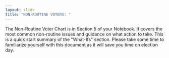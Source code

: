 ```yaml
---
layout: slide
title: "NON-ROUTINE VOTERS: "
---
```


The Non-Routine Voter Chart is in Section 5 of your Notebook. It covers the most common non-routine issues and guidance on what action to take. This is a quick start summary of the &quot;What-Ifs&quot; section. Please take some time to familiarize yourself with this document as it will save you time on election day.

